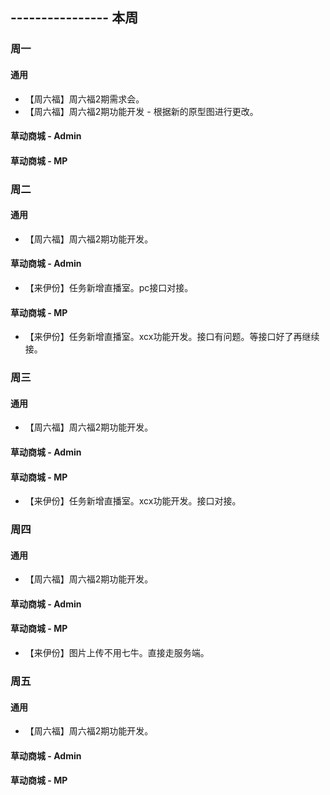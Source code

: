 ## ---------------- 本周

### 周一
#### 通用
* 【周六福】周六福2期需求会。
* 【周六福】周六福2期功能开发 - 根据新的原型图进行更改。
#### 草动商城 - Admin
#### 草动商城 - MP

### 周二
#### 通用
* 【周六福】周六福2期功能开发。
#### 草动商城 - Admin
* 【来伊份】任务新增直播室。pc接口对接。
#### 草动商城 - MP
* 【来伊份】任务新增直播室。xcx功能开发。接口有问题。等接口好了再继续接。

### 周三
#### 通用
* 【周六福】周六福2期功能开发。
#### 草动商城 - Admin
#### 草动商城 - MP
* 【来伊份】任务新增直播室。xcx功能开发。接口对接。

### 周四
#### 通用
* 【周六福】周六福2期功能开发。
#### 草动商城 - Admin
#### 草动商城 - MP
* 【来伊份】图片上传不用七牛。直接走服务端。

### 周五
#### 通用
* 【周六福】周六福2期功能开发。
#### 草动商城 - Admin
#### 草动商城 - MP
